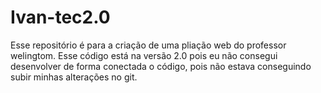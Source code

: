 # Ivan-tec2.0
Esse repositório é para a criação de uma pliação web do professor welingtom. Esse código está na versão 2.0 pois eu não consegui desenvolver de forma conectada o código, pois não estava conseguindo subir minhas alterações no git.
